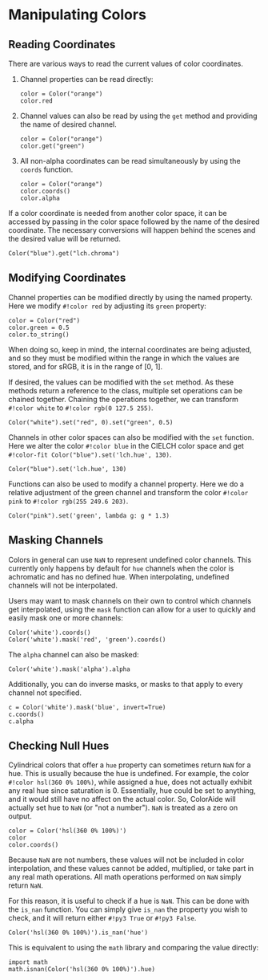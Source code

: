 # Manipulating Colors

## Reading Coordinates

There are various ways to read the current values of color coordinates.

1. Channel properties can be read directly:

    ```color
    color = Color("orange")
    color.red
    ```

2. Channel values can also be read by using the `get` method and providing the name of desired channel.

    ```color
    color = Color("orange")
    color.get("green")
    ```

3. All non-alpha coordinates can be read simultaneously by using the `coords` function.

    ```color
    color = Color("orange")
    color.coords()
    color.alpha
    ```

If a color coordinate is needed from another color space, it can be accessed by passing in the color space followed by
the name of the desired coordinate. The necessary conversions will happen behind the scenes and the desired value will
be returned.

```color
Color("blue").get("lch.chroma")
```

## Modifying Coordinates

Channel properties can be modified directly by using the named property. Here we modify `#!color red` by adjusting its
`green` property:

```color
color = Color("red")
color.green = 0.5
color.to_string()
```

When doing so, keep in mind, the internal coordinates are being adjusted, and so they must be modified within the range
in which the values are stored, and for sRGB, it is in the range of \[0, 1\].

If desired, the values can be modified with the `set` method. As these methods return a reference to the class, multiple
set operations can be chained together. Chaining the operations together, we can transform `#!color white` to
`#!color rgb(0 127.5 255)`.

```color
Color("white").set("red", 0).set("green", 0.5)
```

Channels in other color spaces can also be modified with the `set` function. Here we alter the color `#!color blue` in
the CIELCH color space and get `#!color-fit Color("blue").set('lch.hue', 130)`.

```{.color fit}
Color("blue").set('lch.hue', 130)
```

Functions can also be used to modify a channel property. Here we do a relative adjustment of the green channel and
transform the color `#!color pink` to `#!color rgb(255 249.6 203)`.

```color
Color("pink").set('green', lambda g: g * 1.3)
```

## Masking Channels

Colors in general can use `NaN` to represent undefined color channels. This currently only happens by default for `hue`
channels when the color is achromatic and has no defined hue. When interpolating, undefined channels will not be
interpolated.

Users may want to mask channels on their own to control which channels get interpolated, using the `mask` function can
allow for a user to quickly and easily mask one or more channels:

```color
Color('white').coords()
Color('white').mask('red', 'green').coords()
```

The `alpha` channel can also be masked:

```color
Color('white').mask('alpha').alpha
```

Additionally, you can do inverse masks, or masks to that apply to every channel not specified.

```color
c = Color('white').mask('blue', invert=True)
c.coords()
c.alpha
```

## Checking Null Hues

Cylindrical colors that offer a `hue` property can sometimes return `NaN` for a hue. This is usually because the hue
is undefined. For example, the color `#!color hsl(360 0% 100%)`, while assigned a hue, does not actually exhibit any
real hue since saturation is 0. Essentially, hue could be set to anything, and it would still have no affect on the
actual color. So, ColorAide will actually set hue to `NaN` (or "not a number"). `NaN` is treated as a zero on output.

```color
color = Color('hsl(360 0% 100%)')
color
color.coords()
```

Because `NaN` are not numbers, these values will not be included in color interpolation, and these values cannot be
added, multiplied, or take part in any real math operations. All math operations performed on `NaN` simply return `NaN`.

For this reason, it is useful to check if a hue is `NaN`. This can be done with the `is_nan` function. You can simply
give `is_nan` the property you wish to check, and it will return either `#!py3 True` or `#!py3 False`.

```color
Color('hsl(360 0% 100%)').is_nan('hue')
```

This is equivalent to using the `math` library and comparing the value directly:

```color
import math
math.isnan(Color('hsl(360 0% 100%)').hue)
```
